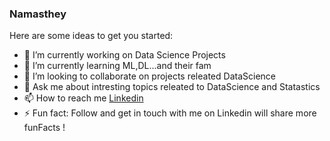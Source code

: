 ### Namasthey 

Here are some ideas to get you started:

- 🔭 I’m currently working on Data Science Projects
- 🌱 I’m currently learning ML,DL...and their fam
- 👯 I’m looking to collaborate on projects releated DataScience
- 💬 Ask me about intresting topics releated to DataScience and Statastics
- 📫 How to reach me <a href="https://www.linkedin.com/in/bharikrishnareddy12aug1999?lipi=urn%3Ali%3Apage%3Ad_flagship3_profile_view_base_contact_details%3B1TEcpvxmQWmqzYwP8VpsGw%3D%3D">Linkedin</a>
- ⚡ Fun fact: Follow and get in touch with me on Linkedin will share more funFacts !
